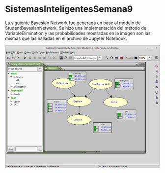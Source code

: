 # SistemasInteligentesSemana9

La siguiente Bayesian Network fue generada en base al modelo de StudentBayesianNetwork.
Se hizo una implementación del método de VariableElimination y las probabilidades 
mostradas en la imagen son las mismas que las halladas en el archivo de Jupyter Notebook.

![alt tag](BayesianNetwork.png)
